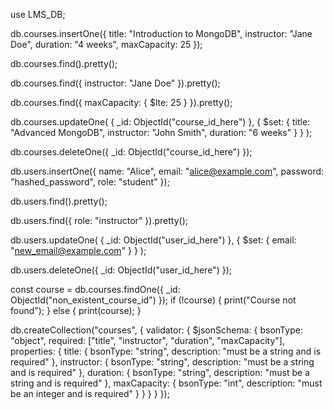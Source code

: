 use LMS_DB;

db.courses.insertOne({
  title: "Introduction to MongoDB",
  instructor: "Jane Doe",
  duration: "4 weeks",
  maxCapacity: 25
});



db.courses.find().pretty();


db.courses.find({ instructor: "Jane Doe" }).pretty();

db.courses.find({ maxCapacity: { $lte: 25 } }).pretty();


db.courses.updateOne(
  { _id: ObjectId("course_id_here") },
  { $set: { title: "Advanced MongoDB", instructor: "John Smith", duration: "6 weeks" } }
);


db.courses.deleteOne({ _id: ObjectId("course_id_here") });


db.users.insertOne({
  name: "Alice",
  email: "alice@example.com",
  password: "hashed_password",
  role: "student"
});


db.users.find().pretty();


db.users.find({ role: "instructor" }).pretty();


db.users.updateOne(
  { _id: ObjectId("user_id_here") },
  { $set: { email: "new_email@example.com" } }
);


db.users.deleteOne({ _id: ObjectId("user_id_here") });


const course = db.courses.findOne({ _id: ObjectId("non_existent_course_id") });
if (!course) {
  print("Course not found");
} else {
  print(course);
}



db.createCollection("courses", {
  validator: {
    $jsonSchema: {
      bsonType: "object",
      required: ["title", "instructor", "duration", "maxCapacity"],
      properties: {
        title: {
          bsonType: "string",
          description: "must be a string and is required"
        },
        instructor: {
          bsonType: "string",
          description: "must be a string and is required"
        },
        duration: {
          bsonType: "string",
          description: "must be a string and is required"
        },
        maxCapacity: {
          bsonType: "int",
          description: "must be an integer and is required"
        }
      }
    }
  }
});




